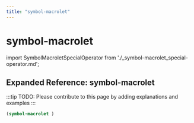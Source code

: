 ```yaml
---
title: "symbol-macrolet"
---
```


# symbol-macrolet

import SymbolMacroletSpecialOperator from './_symbol-macrolet_special-operator.md';

<SymbolMacroletSpecialOperator />

## Expanded Reference: symbol-macrolet

:::tip
TODO: Please contribute to this page by adding explanations and examples
:::

```lisp
(symbol-macrolet )
```
